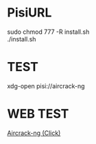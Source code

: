 # PisiURL


sudo chmod 777 -R install.sh <br>
./install.sh<br>

# TEST

xdg-open pisi://aircrack-ng<br>

# WEB TEST<br>

<a href="pisi://aircrack-ng">Aircrack-ng (Click)</a>
